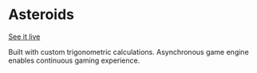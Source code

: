 # Asteroids

[See it live][url]

[url]: http://ironunicorn.github.io/asteroids

Built with custom trigonometric calculations. Asynchronous game engine enables
continuous gaming experience.
